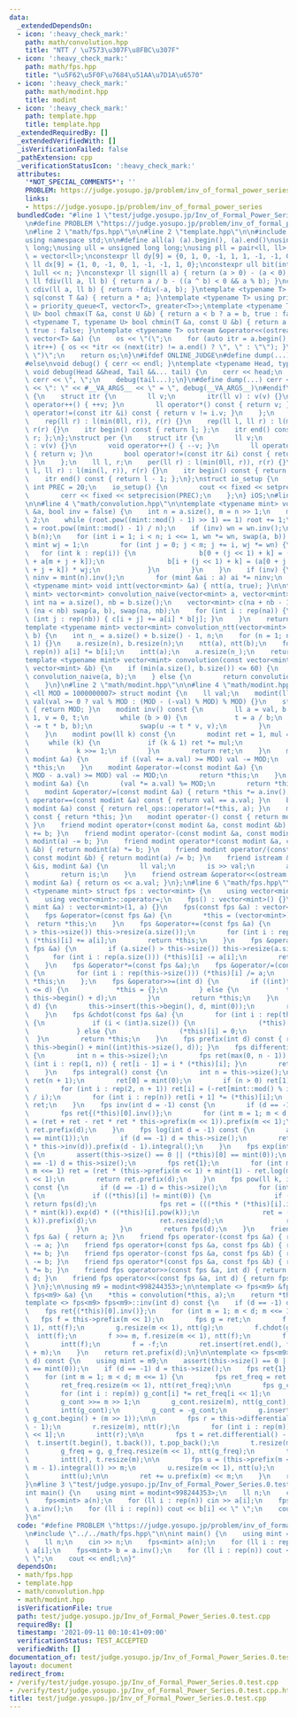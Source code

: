 ```yaml
---
data:
  _extendedDependsOn:
  - icon: ':heavy_check_mark:'
    path: math/convolution.hpp
    title: "NTT / \u7573\u307F\u8FBC\u307F"
  - icon: ':heavy_check_mark:'
    path: math/fps.hpp
    title: "\u5F62\u5F0F\u7684\u51AA\u7D1A\u6570"
  - icon: ':heavy_check_mark:'
    path: math/modint.hpp
    title: modint
  - icon: ':heavy_check_mark:'
    path: template.hpp
    title: template.hpp
  _extendedRequiredBy: []
  _extendedVerifiedWith: []
  _isVerificationFailed: false
  _pathExtension: cpp
  _verificationStatusIcon: ':heavy_check_mark:'
  attributes:
    '*NOT_SPECIAL_COMMENTS*': ''
    PROBLEM: https://judge.yosupo.jp/problem/inv_of_formal_power_series
    links:
    - https://judge.yosupo.jp/problem/inv_of_formal_power_series
  bundledCode: "#line 1 \"test/judge.yosupo.jp/Inv_of_Formal_Power_Series.0.test.cpp\"\
    \n#define PROBLEM \"https://judge.yosupo.jp/problem/inv_of_formal_power_series\"\
    \n#line 2 \"math/fps.hpp\"\n\n#line 2 \"template.hpp\"\n\n#include <bits/stdc++.h>\n\
    using namespace std;\n\n#define all(a) (a).begin(), (a).end()\nusing ll = long\
    \ long;\nusing ull = unsigned long long;\nusing pll = pair<ll, ll>;\nusing vll\
    \ = vector<ll>;\nconstexpr ll dy[9] = {0, 1, 0, -1, 1, 1, -1, -1, 0};\nconstexpr\
    \ ll dx[9] = {1, 0, -1, 0, 1, -1, -1, 1, 0};\nconstexpr ull bit(int n) { return\
    \ 1ull << n; }\nconstexpr ll sign(ll a) { return (a > 0) - (a < 0); }\nconstexpr\
    \ ll fdiv(ll a, ll b) { return a / b - ((a ^ b) < 0 && a % b); }\nconstexpr ll\
    \ cdiv(ll a, ll b) { return -fdiv(-a, b); }\ntemplate <typename T> constexpr T\
    \ sq(const T &a) { return a * a; }\ntemplate <typename T> using priority_queue_rev\
    \ = priority_queue<T, vector<T>, greater<T>>;\ntemplate <typename T, typename\
    \ U> bool chmax(T &a, const U &b) { return a < b ? a = b, true : false; }\ntemplate\
    \ <typename T, typename U> bool chmin(T &a, const U &b) { return a > b ? a = b,\
    \ true : false; }\ntemplate <typename T> ostream &operator<<(ostream &os, const\
    \ vector<T> &a) {\n    os << \"(\";\n    for (auto itr = a.begin(); itr != a.end();\
    \ itr++) { os << *itr << (next(itr) != a.end() ? \", \" : \"\"); }\n    os <<\
    \ \")\";\n    return os;\n}\n#ifdef ONLINE_JUDGE\n#define dump(...) (void(0))\n\
    #else\nvoid debug() { cerr << endl; }\ntemplate <typename Head, typename... Tail>\
    \ void debug(Head &&head, Tail &&... tail) {\n    cerr << head;\n    if (sizeof...(Tail))\
    \ cerr << \", \";\n    debug(tail...);\n}\n#define dump(...) cerr << __LINE__\
    \ << \": \" << #__VA_ARGS__ << \" = \", debug(__VA_ARGS__)\n#endif\nstruct rep\
    \ {\n    struct itr {\n        ll v;\n        itr(ll v) : v(v) {}\n        void\
    \ operator++() { ++v; }\n        ll operator*() const { return v; }\n        bool\
    \ operator!=(const itr &i) const { return v != i.v; }\n    };\n    ll l, r;\n\
    \    rep(ll r) : l(min(0ll, r)), r(r) {}\n    rep(ll l, ll r) : l(min(l, r)),\
    \ r(r) {}\n    itr begin() const { return l; };\n    itr end() const { return\
    \ r; };\n};\nstruct per {\n    struct itr {\n        ll v;\n        itr(ll v)\
    \ : v(v) {}\n        void operator++() { --v; }\n        ll operator*() const\
    \ { return v; }\n        bool operator!=(const itr &i) const { return v != i.v;\
    \ }\n    };\n    ll l, r;\n    per(ll r) : l(min(0ll, r)), r(r) {}\n    per(ll\
    \ l, ll r) : l(min(l, r)), r(r) {}\n    itr begin() const { return r - 1; };\n\
    \    itr end() const { return l - 1; };\n};\nstruct io_setup {\n    static constexpr\
    \ int PREC = 20;\n    io_setup() {\n        cout << fixed << setprecision(PREC);\n\
    \        cerr << fixed << setprecision(PREC);\n    };\n} iOS;\n#line 2 \"math/convolution.hpp\"\
    \n\n#line 4 \"math/convolution.hpp\"\n\ntemplate <typename mint> void ntt(vector<mint>\
    \ &a, bool inv = false) {\n    int n = a.size(), m = n >> 1;\n    mint root =\
    \ 2;\n    while (root.pow((mint::mod() - 1) >> 1) == 1) root += 1;\n    mint wn\
    \ = root.pow((mint::mod() - 1) / n);\n    if (inv) wn = wn.inv();\n    vector<mint>\
    \ b(n);\n    for (int i = 1; i < n; i <<= 1, wn *= wn, swap(a, b)) {\n       \
    \ mint wj = 1;\n        for (int j = 0; j < m; j += i, wj *= wn) {\n         \
    \   for (int k : rep(i)) {\n                b[0 + (j << 1) + k] = (a[0 + j + k]\
    \ + a[m + j + k]);\n                b[i + (j << 1) + k] = (a[0 + j + k] - a[m\
    \ + j + k]) * wj;\n            }\n        }\n    }\n    if (inv) {\n        mint\
    \ ninv = mint(n).inv();\n        for (mint &ai : a) ai *= ninv;\n    }\n}\ntemplate\
    \ <typename mint> void intt(vector<mint> &a) { ntt(a, true); }\n\ntemplate <typename\
    \ mint> vector<mint> convolution_naive(vector<mint> a, vector<mint> b) {\n   \
    \ int na = a.size(), nb = b.size();\n    vector<mint> c(na + nb - 1);\n    if\
    \ (na < nb) swap(a, b), swap(na, nb);\n    for (int i : rep(na)) {\n        for\
    \ (int j : rep(nb)) { c[i + j] += a[i] * b[j]; }\n    }\n    return c;\n}\n\n\
    template <typename mint> vector<mint> convolution_ntt(vector<mint> a, vector<mint>\
    \ b) {\n    int n_ = a.size() + b.size() - 1, n;\n    for (n = 1; n < n_; n <<=\
    \ 1) {}\n    a.resize(n), b.resize(n);\n    ntt(a), ntt(b);\n    for (int i :\
    \ rep(n)) a[i] *= b[i];\n    intt(a);\n    a.resize(n_);\n    return a;\n}\n\n\
    template <typename mint> vector<mint> convolution(const vector<mint> &a, const\
    \ vector<mint> &b) {\n    if (min(a.size(), b.size()) <= 60) {\n        return\
    \ convolution_naive(a, b);\n    } else {\n        return convolution_ntt(a, b);\n\
    \    }\n}\n#line 2 \"math/modint.hpp\"\n\n#line 4 \"math/modint.hpp\"\n\ntemplate\
    \ <ll MOD = 1000000007> struct modint {\n    ll val;\n    modint(ll val = 0) :\
    \ val(val >= 0 ? val % MOD : (MOD - (-val) % MOD) % MOD) {}\n    static ll mod()\
    \ { return MOD; }\n    modint inv() const {\n        ll a = val, b = MOD, u =\
    \ 1, v = 0, t;\n        while (b > 0) {\n            t = a / b;\n            swap(a\
    \ -= t * b, b);\n            swap(u -= t * v, v);\n        }\n        return modint(u);\n\
    \    }\n    modint pow(ll k) const {\n        modint ret = 1, mul = val;\n   \
    \     while (k) {\n            if (k & 1) ret *= mul;\n            mul *= mul;\n\
    \            k >>= 1;\n        }\n        return ret;\n    }\n    modint &operator+=(const\
    \ modint &a) {\n        if ((val += a.val) >= MOD) val -= MOD;\n        return\
    \ *this;\n    }\n    modint &operator-=(const modint &a) {\n        if ((val +=\
    \ MOD - a.val) >= MOD) val -= MOD;\n        return *this;\n    }\n    modint &operator*=(const\
    \ modint &a) {\n        (val *= a.val) %= MOD;\n        return *this;\n    }\n\
    \    modint &operator/=(const modint &a) { return *this *= a.inv(); }\n    bool\
    \ operator==(const modint &a) const { return val == a.val; }\n    bool operator!=(const\
    \ modint &a) const { return rel_ops::operator!=(*this, a); }\n    modint operator+()\
    \ const { return *this; }\n    modint operator-() const { return modint(-val);\
    \ }\n    friend modint operator+(const modint &a, const modint &b) { return modint(a)\
    \ += b; }\n    friend modint operator-(const modint &a, const modint &b) { return\
    \ modint(a) -= b; }\n    friend modint operator*(const modint &a, const modint\
    \ &b) { return modint(a) *= b; }\n    friend modint operator/(const modint &a,\
    \ const modint &b) { return modint(a) /= b; }\n    friend istream &operator>>(istream\
    \ &is, modint &a) {\n        ll val;\n        is >> val;\n        a = modint(val);\n\
    \        return is;\n    }\n    friend ostream &operator<<(ostream &os, const\
    \ modint &a) { return os << a.val; }\n};\n#line 6 \"math/fps.hpp\"\n\ntemplate\
    \ <typename mint> struct fps : vector<mint> {\n    using vector<mint>::vector;\n\
    \    using vector<mint>::operator=;\n    fps() : vector<mint>() {}\n    fps(const\
    \ mint &a) : vector<mint>(1, a) {}\n    fps(const fps &a) : vector<mint>(a) {}\n\
    \    fps &operator=(const fps &a) {\n        *this = (vector<mint>)a;\n      \
    \  return *this;\n    }\n    fps &operator+=(const fps &a) {\n        if (a.size()\
    \ > this->size()) this->resize(a.size());\n        for (int i : rep(a.size()))\
    \ (*this)[i] += a[i];\n        return *this;\n    }\n    fps &operator-=(const\
    \ fps &a) {\n        if (a.size() > this->size()) this->resize(a.size());\n  \
    \      for (int i : rep(a.size())) (*this)[i] -= a[i];\n        return *this;\n\
    \    }\n    fps &operator*=(const fps &a);\n    fps &operator/=(const mint &a)\
    \ {\n        for (int i : rep(this->size())) (*this)[i] /= a;\n        return\
    \ *this;\n    };\n    fps &operator>>=(int d) {\n        if ((int)this->size()\
    \ <= d) {\n            *this = {};\n        } else {\n            this->erase(this->begin(),\
    \ this->begin() + d);\n        }\n        return *this;\n    }\n    fps &operator<<=(int\
    \ d) {\n        this->insert(this->begin(), d, mint(0));\n        return *this;\n\
    \    }\n    fps &chdot(const fps &a) {\n        for (int i : rep(this->size()))\
    \ {\n            if (i < (int)a.size()) {\n                (*this)[i] *= a[i];\n\
    \            } else {\n                (*this)[i] = 0;\n            }\n      \
    \  }\n        return *this;\n    }\n    fps prefix(int d) const { return fps(this->begin(),\
    \ this->begin() + min((int)this->size(), d)); }\n    fps differential() const\
    \ {\n        int n = this->size();\n        fps ret(max(0, n - 1));\n        for\
    \ (int i : rep(1, n)) { ret[i - 1] = i * (*this)[i]; }\n        return ret;\n\
    \    }\n    fps integral() const {\n        int n = this->size();\n        fps\
    \ ret(n + 1);\n        ret[0] = mint(0);\n        if (n > 0) ret[1] = mint(1);\n\
    \        for (int i : rep(2, n + 1)) ret[i] = (-ret[mint::mod() % i]) * (mint::mod()\
    \ / i);\n        for (int i : rep(n)) ret[i + 1] *= (*this)[i];\n        return\
    \ ret;\n    }\n    fps inv(int d = -1) const {\n        if (d == -1) d = this->size();\n\
    \        fps ret{(*this)[0].inv()};\n        for (int m = 1; m < d; m <<= 1) ret\
    \ = (ret + ret - ret * ret * this->prefix(m << 1)).prefix(m << 1);\n        return\
    \ ret.prefix(d);\n    }\n    fps log(int d = -1) const {\n        assert((*this)[0]\
    \ == mint(1));\n        if (d == -1) d = this->size();\n        return (this->differential()\
    \ * this->inv(d)).prefix(d - 1).integral();\n    }\n    fps exp(int d = -1) const\
    \ {\n        assert(this->size() == 0 || (*this)[0] == mint(0));\n        if (d\
    \ == -1) d = this->size();\n        fps ret{1};\n        for (int m = 1; m < d;\
    \ m <<= 1) ret = (ret * (this->prefix(m << 1) + mint(1) - ret.log(m << 1))).prefix(m\
    \ << 1);\n        return ret.prefix(d);\n    }\n    fps pow(ll k, int d = -1)\
    \ const {\n        if (d == -1) d = this->size();\n        for (int i : rep(this->size()))\
    \ {\n            if ((*this)[i] != mint(0)) {\n                if (i * k > d)\
    \ return fps(d);\n                fps ret = (((*this * (*this)[i].inv()) >> i).log(d)\
    \ * mint(k)).exp(d) * ((*this)[i].pow(k));\n                ret = (ret << (i *\
    \ k)).prefix(d);\n                ret.resize(d);\n                return ret;\n\
    \            }\n        }\n        return fps(d);\n    }\n    friend fps operator+(const\
    \ fps &a) { return a; }\n    friend fps operator-(const fps &a) { return fps()\
    \ -= a; }\n    friend fps operator+(const fps &a, const fps &b) { return fps(a)\
    \ += b; }\n    friend fps operator-(const fps &a, const fps &b) { return fps(a)\
    \ -= b; }\n    friend fps operator*(const fps &a, const fps &b) { return fps(a)\
    \ *= b; }\n    friend fps operator>>(const fps &a, int d) { return fps(a) >>=\
    \ d; }\n    friend fps operator<<(const fps &a, int d) { return fps(a) <<= d;\
    \ }\n};\n\nusing m9 = modint<998244353>;\n\ntemplate <> fps<m9> &fps<m9>::operator*=(const\
    \ fps<m9> &a) {\n    *this = convolution(*this, a);\n    return *this;\n}\n\n\
    template <> fps<m9> fps<m9>::inv(int d) const {\n    if (d == -1) d = this->size();\n\
    \    fps ret{(*this)[0].inv()};\n    for (int m = 1; m < d; m <<= 1) {\n     \
    \   fps f = this->prefix(m << 1);\n        fps g = ret;\n        f.resize(m <<\
    \ 1), ntt(f);\n        g.resize(m << 1), ntt(g);\n        f.chdot(g);\n      \
    \  intt(f);\n        f >>= m, f.resize(m << 1), ntt(f);\n        f.chdot(g);\n\
    \        intt(f);\n        f = -f;\n        ret.insert(ret.end(), f.begin(), f.begin()\
    \ + m);\n    }\n    return ret.prefix(d);\n}\n\ntemplate <> fps<m9> fps<m9>::exp(int\
    \ d) const {\n    using mint = m9;\n    assert(this->size() == 0 || (*this)[0]\
    \ == mint(0));\n    if (d == -1) d = this->size();\n    fps ret{1}, g{1}, g_freq{1};\n\
    \    for (int m = 1; m < d; m <<= 1) {\n        fps ret_freq = ret.prefix(m);\n\
    \        ret_freq.resize(m << 1), ntt(ret_freq);\n\n        fps g_cont = g_freq;\n\
    \        for (int i : rep(m)) g_cont[i] *= ret_freq[i << 1];\n        intt(g_cont);\n\
    \        g_cont >>= m >> 1;\n        g_cont.resize(m), ntt(g_cont);\n        g_cont.chdot(g_freq);\n\
    \        intt(g_cont);\n        g_cont = -g_cont;\n        g.insert(g.end(), g_cont.begin(),\
    \ g_cont.begin() + (m >> 1));\n\n        fps r = this->differential().prefix(m\
    \ - 1);\n        r.resize(m), ntt(r);\n        for (int i : rep(m)) r[i] *= ret_freq[i\
    \ << 1];\n        intt(r);\n\n        fps t = ret.differential() - r;\n      \
    \  t.insert(t.begin(), t.back()), t.pop_back();\n        t.resize(m << 1), ntt(t);\n\
    \        g_freq = g, g_freq.resize(m << 1), ntt(g_freq);\n        t.chdot(g_freq);\n\
    \        intt(t), t.resize(m);\n\n        fps u = (this->prefix(m << 1) - (t <<\
    \ m - 1).integral()) >> m;\n        u.resize(m << 1), ntt(u);\n        u.chdot(ret_freq);\n\
    \        intt(u);\n\n        ret += u.prefix(m) << m;\n    }\n    return ret.prefix(d);\n\
    }\n#line 3 \"test/judge.yosupo.jp/Inv_of_Formal_Power_Series.0.test.cpp\"\n\n\
    int main() {\n    using mint = modint<998244353>;\n    ll n;\n    cin >> n;\n\
    \    fps<mint> a(n);\n    for (ll i : rep(n)) cin >> a[i];\n    fps<mint> b =\
    \ a.inv();\n    for (ll i : rep(n)) cout << b[i] << \" \";\n    cout << endl;\n\
    }\n"
  code: "#define PROBLEM \"https://judge.yosupo.jp/problem/inv_of_formal_power_series\"\
    \n#include \"../../math/fps.hpp\"\n\nint main() {\n    using mint = modint<998244353>;\n\
    \    ll n;\n    cin >> n;\n    fps<mint> a(n);\n    for (ll i : rep(n)) cin >>\
    \ a[i];\n    fps<mint> b = a.inv();\n    for (ll i : rep(n)) cout << b[i] << \"\
    \ \";\n    cout << endl;\n}"
  dependsOn:
  - math/fps.hpp
  - template.hpp
  - math/convolution.hpp
  - math/modint.hpp
  isVerificationFile: true
  path: test/judge.yosupo.jp/Inv_of_Formal_Power_Series.0.test.cpp
  requiredBy: []
  timestamp: '2021-09-11 00:10:41+09:00'
  verificationStatus: TEST_ACCEPTED
  verifiedWith: []
documentation_of: test/judge.yosupo.jp/Inv_of_Formal_Power_Series.0.test.cpp
layout: document
redirect_from:
- /verify/test/judge.yosupo.jp/Inv_of_Formal_Power_Series.0.test.cpp
- /verify/test/judge.yosupo.jp/Inv_of_Formal_Power_Series.0.test.cpp.html
title: test/judge.yosupo.jp/Inv_of_Formal_Power_Series.0.test.cpp
---
```


